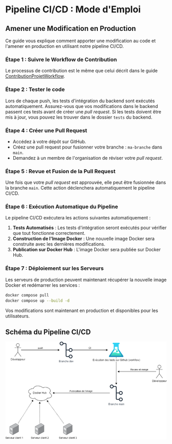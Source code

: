 # Pipeline CI/CD : Mode d'Emploi

## Amener une Modification en Production

Ce guide vous explique comment apporter une modification au code et l'amener en production en utilisant notre pipeline CI/CD.

### Étape 1 : Suivre le Workflow de Contribution
Le processus de contribution est le même que celui décrit dans le guide [ContributionProjetWorkflow](ContributionProjetWorkflow.md).

### Étape 2 : Tester le code
Lors de chaque push, les tests d'intégration du backend sont exécutés automatiquement. Assurez-vous que vos modifications dans le backend passent ces tests avant de créer une *pull request*. Si les tests doivent être mis à jour, vous pouvez les trouver dans le dossier `tests` du backend.

### Étape 4 : Créer une Pull Request
- Accédez à votre dépôt sur GitHub.
- Créez une pull request pour fusionner votre branche : `ma-branche` dans `main`.
- Demandez à un membre de l'organisation de réviser votre *pull request*.

### Étape 5 : Revue et Fusion de la Pull Request
Une fois que votre *pull request* est approuvée, elle peut être fusionnée dans la branche `main`. Cette action déclenchera automatiquement le pipeline CI/CD.

### Étape 6 : Exécution Automatique du Pipeline
Le pipeline CI/CD exécutera les actions suivantes automatiquement :

1. **Tests Automatisés** : Les tests d'intégration seront exécutés pour vérifier que tout fonctionne correctement.
2. **Construction de l'Image Docker** : Une nouvelle image Docker sera construite avec les dernières modifications.
3. **Publication sur Docker Hub** : L'image Docker sera publiée sur Docker Hub.

### Étape 7 : Déploiement sur les Serveurs
Les serveurs de production peuvent maintenant récupérer la nouvelle image Docker et redémarrer les services :
    
```bash
docker compose pull
docker compose up --build -d
```
Vos modifications sont maintenant en production et disponibles pour les utilisateurs.

## Schéma du Pipeline CI/CD
![Pipeline CI/CD](img/workflow.png)
